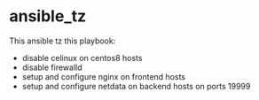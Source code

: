 # ansible_tz
This ansible tz
this playbook:
- disable celinux on centos8 hosts
- disable firewalld
- setup and configure nginx on frontend hosts 
- setup and configure netdata on backend hosts on ports 19999
